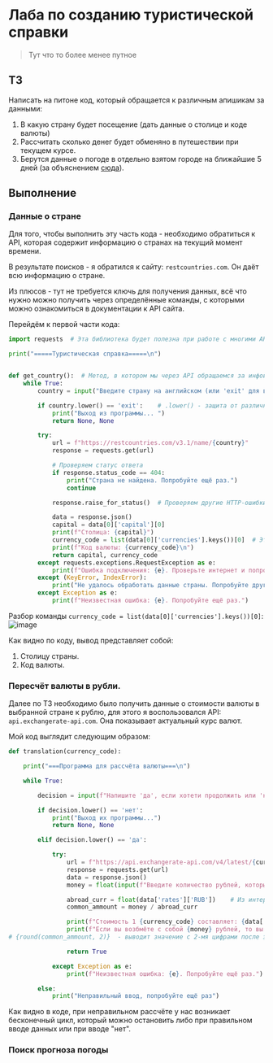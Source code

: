 # Лаба по созданию туристической справки
> Тут что то более менее путное
## ТЗ
Написать на питоне код, который обращается к различным апишикам за данными:
1. В какую страну будет посещение (дать данные о столице и коде валюты)
2. Рассчитать сколько денег будет обменяно в путешествии при текущем курсе.
3. Берутся данные о погоде в отдельно взятом городе на ближайшие 5 дней (за объяснением [сюда](https://github.com/VladislaZyuzin/API-beginning/tree/main/Weather_2)).
## Выполнение
### Данные о стране
Для того, чтобы выполнить эту часть кода - необходимо обратиться к API, которая содержит информацию о странах на текущий момент времени. 

В результате поисков - я обратился к сайту: `restcountries.com`. Он даёт всю информацию о стране.

Из плюсов - тут не требуется ключь для получения данных, всё что нужно можно получить через определённые команды, с которыми можно ознакомиться в документации к API сайта.

Перейдём к первой части кода: 
```py
import requests  # Эта библиотека будет полезна при работе с многими API 

print("=====Туристическая справка=====\n")


def get_country():  # Метод, в котором мы через API обращаемся за инфой по странам
    while True:
        country = input("Введите страну на английском (или 'exit' для выхода): ").strip()    # .strip() - удаление лишних пробелов

        if country.lower() == 'exit':    # .lower() - защита от различных описаний 'exit'. Можно хоть капсом писать
            print("Выход из программы... ")
            return None, None

        try:
            url = f"https://restcountries.com/v3.1/name/{country}"
            response = requests.get(url)

            # Проверяем статус ответа
            if response.status_code == 404:
                print("Страна не найдена. Попробуйте ещё раз.")
                continue

            response.raise_for_status()  # Проверяем другие HTTP-ошибки

            data = response.json()
            capital = data[0]['capital'][0]
            print(f"Столица: {capital}")
            currency_code = list(data[0]['currencies'].keys())[0]  # Эту команду следует запомнить, так как именно она даёт код валюты
            print(f"Код валюты: {currency_code}\n")
            return capital, currency_code
        except requests.exceptions.RequestException as e:
            print(f"Ошибка подключения: {e}. Проверьте интернет и попробуйте ещё раз.")
        except (KeyError, IndexError):
            print("Не удалось обработать данные страны. Попробуйте другое название.")  # Эта ситуация актуальна для Китая (КНР)
        except Exception as e:
            print(f"Неизвестная ошибка: {e}. Попробуйте ещё раз.")

```

Разбор команды `currency_code = list(data[0]['currencies'].keys())[0]`:
![image](https://github.com/user-attachments/assets/789355a0-aa61-49c2-952a-6645f7a8d623)

Как видно по коду, вывод представляет собой:
1. Столицу страны.
2. Код валюты.

### Пересчёт валюты в рубли.

Далее по ТЗ необходимо было получить данные о стоимости валюты в выбранной стране к рублю, для этого я воспользовался API: `api.exchangerate-api.com`. Она показывает актуальный курс валют. 

Мой код выглядит следующим образом:
```py
def translation(currency_code):

    print("===Программа для рассчёта валюты===\n")

    while True:

        decision = input(f"Напишите 'да', если хотети продолжить или 'нет' если не хотите: \n")

        if decision.lower() == 'нет':
            print("Выход их программы...")
            return None, None

        elif decision.lower() == 'да':

            try:
                url = f"https://api.exchangerate-api.com/v4/latest/{currency_code}"
                response = requests.get(url)
                data = response.json()
                money = float(input(f"Введите количество рублей, которые вы возьмёте в поездку: "))

                abroad_curr = float(data['rates']['RUB'])    # Из интересного, воны КНДР не конвертируются в рубли :)
                common_ammount = money / abroad_curr

                print(f"Стоимость 1 {currency_code} составляет: {data['rates']['RUB']} рублей")
                print(f"Если вы возбмёте с собой {money} рублей, то вы сможете их поменять на {round(common_ammount, 2)} {currency_code}")
# {round(common_ammount, 2)}  - выводит значение с 2-мя цифрами после запятой

                return True

            except Exception as e:
                print(f"Неизвестная ошибка: {e}. Попробуйте ещё раз.")

        else:
            print("Неправильный ввод, попробуйте ещё раз")

```

Как видно в коде, при неправильном рассчёте у нас возникает бесконечный цикл, который можно остановить либо при правильном вводе данных или при вводе "нет".

### Поиск прогноза погоды
